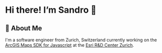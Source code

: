 # Hi there! I’m Sandro 👋

## 🌟 About Me

I'm a software engineer from Zurich, Switzerland currently working on the [ArcGIS Maps SDK for Javascript](https://developers.arcgis.com/javascript/latest/) at the [Esri R&D Center Zurich](https://www.esri.com/en-us/about/about-esri/zurich-rd).
